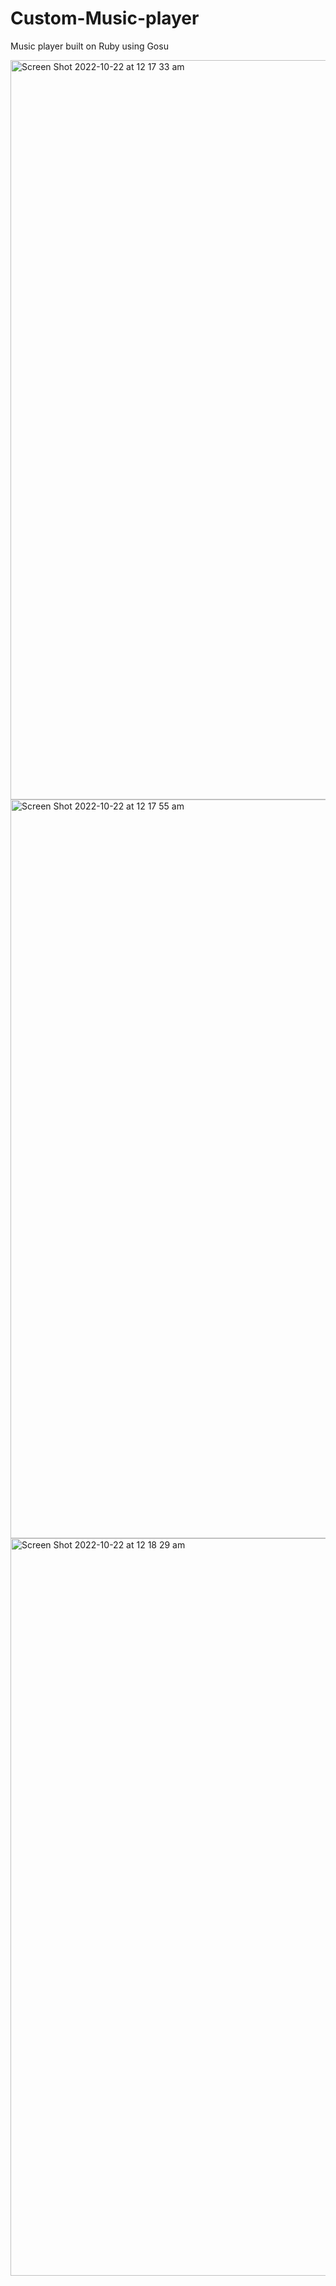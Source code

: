 # Custom-Music-player

Music player built on Ruby using Gosu

<img width="1183" alt="Screen Shot 2022-10-22 at 12 17 33 am" src="https://user-images.githubusercontent.com/110955425/197205129-c7b0c86d-237b-4f86-8641-98733536423a.png">
<img width="1182" alt="Screen Shot 2022-10-22 at 12 17 55 am" src="https://user-images.githubusercontent.com/110955425/197205145-fa7fc062-32ce-4ccb-be83-a94f1ba28acf.png">
<img width="1180" alt="Screen Shot 2022-10-22 at 12 18 29 am" src="https://user-images.githubusercontent.com/110955425/197205150-ce3ff313-dd8f-44e6-a593-9b88cb2247dc.png">
